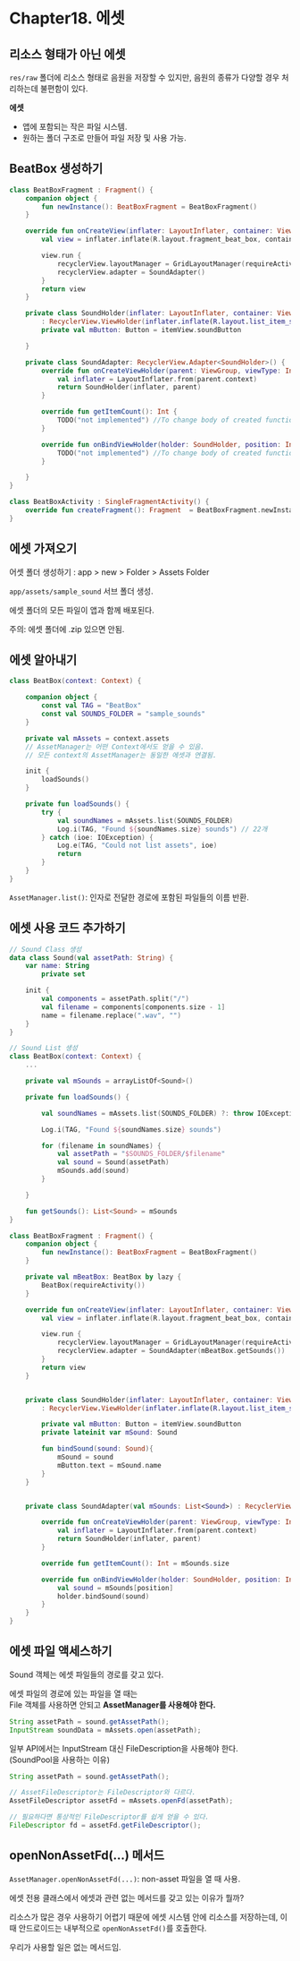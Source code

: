 # Chapter18. 에셋

## 리소스 형태가 아닌 에셋

`res/raw` 폴더에 리소스 형태로 음원을 저장할 수 있지만, 음원의 종류가 다양할 경우 처리하는데 불편함이 있다.

**에셋**  
- 앱에 포함되는 작은 파일 시스템.
- 원하는 폴더 구조로 만들어 파일 저장 및 사용 가능.


## BeatBox 생성하기

```kotlin
class BeatBoxFragment : Fragment() {
    companion object {
        fun newInstance(): BeatBoxFragment = BeatBoxFragment()
    }

    override fun onCreateView(inflater: LayoutInflater, container: ViewGroup?, savedInstanceState: Bundle?): View? {
        val view = inflater.inflate(R.layout.fragment_beat_box, container, false)

        view.run {
            recyclerView.layoutManager = GridLayoutManager(requireActivity(), 3)
            recyclerView.adapter = SoundAdapter()
        }
        return view
    }

    private class SoundHolder(inflater: LayoutInflater, container: ViewGroup?)
        : RecyclerView.ViewHolder(inflater.inflate(R.layout.list_item_sound, container, false)) {
        private val mButton: Button = itemView.soundButton

    }

    private class SoundAdapter: RecyclerView.Adapter<SoundHolder>() {
        override fun onCreateViewHolder(parent: ViewGroup, viewType: Int): SoundHolder {
            val inflater = LayoutInflater.from(parent.context)
            return SoundHolder(inflater, parent)
        }

        override fun getItemCount(): Int {
            TODO("not implemented") //To change body of created functions use File | Settings | File Templates.
        }

        override fun onBindViewHolder(holder: SoundHolder, position: Int) {
            TODO("not implemented") //To change body of created functions use File | Settings | File Templates.
        }

    }
}
```

```kotlin
class BeatBoxActivity : SingleFragmentActivity() {
    override fun createFragment(): Fragment  = BeatBoxFragment.newInstance()
}
```
## 에셋 가져오기

어셋 폴더 생성하기 : app > new > Folder > Assets Folder

`app/assets/sample_sound` 서브 폴더 생성.  

에셋 폴더의 모든 파일이 앱과 함께 배포된다.

주의: 에셋 폴더에 .zip 있으면 안됨.

## 에셋 알아내기

```kotlin
class BeatBox(context: Context) {

    companion object {
        const val TAG = "BeatBox"
        const val SOUNDS_FOLDER = "sample_sounds"
    }

    private val mAssets = context.assets
    // AssetManager는 어떤 Context에서도 얻을 수 있음.
    // 모든 context의 AssetManager는 동일한 에셋과 연결됨.

    init {
        loadSounds()
    }

    private fun loadSounds() {
        try {
            val soundNames = mAssets.list(SOUNDS_FOLDER)
            Log.i(TAG, "Found ${soundNames.size} sounds") // 22개
        } catch (ioe: IOException) {
            Log.e(TAG, "Could not list assets", ioe)
            return
        }
    }
}
```

`AssetManager.list()`: 인자로 전달한 경로에 포함된 파일들의 이름 반환.

## 에셋 사용 코드 추가하기

```kotlin
// Sound Class 생성
data class Sound(val assetPath: String) {
    var name: String
        private set

    init {
        val components = assetPath.split("/")
        val filename = components[components.size - 1]
        name = filename.replace(".wav", "")
    }
}
```

```kotlin
// Sound List 생성
class BeatBox(context: Context) {
    ...

    private val mSounds = arrayListOf<Sound>()

    private fun loadSounds() {

        val soundNames = mAssets.list(SOUNDS_FOLDER) ?: throw IOException("Could not list assets")

        Log.i(TAG, "Found ${soundNames.size} sounds")

        for (filename in soundNames) {
            val assetPath = "$SOUNDS_FOLDER/$filename"
            val sound = Sound(assetPath)
            mSounds.add(sound)
        }

    }

    fun getSounds(): List<Sound> = mSounds
}
```

```kotlin
class BeatBoxFragment : Fragment() {
    companion object {
        fun newInstance(): BeatBoxFragment = BeatBoxFragment()
    }

    private val mBeatBox: BeatBox by lazy {
        BeatBox(requireActivity())
    }

    override fun onCreateView(inflater: LayoutInflater, container: ViewGroup?, savedInstanceState: Bundle?): View? {
        val view = inflater.inflate(R.layout.fragment_beat_box, container, false)

        view.run {
            recyclerView.layoutManager = GridLayoutManager(requireActivity(), 3)
            recyclerView.adapter = SoundAdapter(mBeatBox.getSounds())
        }
        return view
    }


    private class SoundHolder(inflater: LayoutInflater, container: ViewGroup?)
        : RecyclerView.ViewHolder(inflater.inflate(R.layout.list_item_sound, container, false)) {

        private val mButton: Button = itemView.soundButton
        private lateinit var mSound: Sound

        fun bindSound(sound: Sound){
            mSound = sound
            mButton.text = mSound.name
        }
    }


    private class SoundAdapter(val mSounds: List<Sound>) : RecyclerView.Adapter<SoundHolder>() {

        override fun onCreateViewHolder(parent: ViewGroup, viewType: Int): SoundHolder {
            val inflater = LayoutInflater.from(parent.context)
            return SoundHolder(inflater, parent)
        }

        override fun getItemCount(): Int = mSounds.size

        override fun onBindViewHolder(holder: SoundHolder, position: Int) {
            val sound = mSounds[position]
            holder.bindSound(sound)
        }
    }
}
```

## 에셋 파일 액세스하기

Sound 객체는 에셋 파일들의 경로를 갖고 있다.  

에셋 파일의 경로에 있는 파일을 열 때는  
File 객체를 사용하면 안되고 **AssetManager를 사용해야 한다.**

```java
String assetPath = sound.getAssetPath();
InputStream soundData = mAssets.open(assetPath);
```

일부 API에서는 InputStream 대신 FileDescription을 사용해야 한다.  
(SoundPool을 사용하는 이유)

```java
String assetPath = sound.getAssetPath();

// AssetFileDescriptor는 FileDescriptor와 다르다.
AssetFileDescriptor assetFd = mAssets.openFd(assetPath);

// 필요하다면 통상적인 FileDescriptor를 쉽게 얻을 수 있다.
FileDescriptor fd = assetFd.getFileDescriptor();
```

## openNonAssetFd(...) 메서드

`AssetManager.openNonAssetFd(...)`: non-asset 파일을 열 때 사용.

에셋 전용 클래스에서 에셋과 관련 없는 메서드를 갖고 있는 이유가 뭘까?

리소스가 많은 경우 사용하기 어렵기 때문에 에셋 시스템 안에 리소스를 저장하는데,
이 때 안드로이드는 내부적으로 `openNonAssetFd()`를 호출한다.  

우리가 사용할 일은 없는 메서드임.


